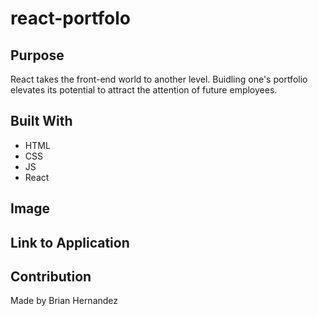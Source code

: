 # react-portfolo

## Purpose
React takes the front-end world to another level. Buidling one's portfolio
elevates its potential to attract the attention of future employees.

## Built With
* HTML
* CSS
* JS
* React

## Image


## Link to Application


## Contribution
Made by Brian Hernandez
